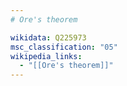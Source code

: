 ```yaml
---
# Ore's theorem

wikidata: Q225973
msc_classification: "05"
wikipedia_links:
  - "[[Ore's theorem]]"
---
```


